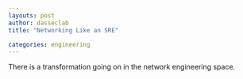 ```yaml
---
layouts: post
author: dasseclab
title: "Networking Like an SRE"

categories: engineering
---
```

There is a transformation going on in the network engineering space. 